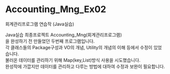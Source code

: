 # Accounting_Mng_Ex02
회계관리프로그램 연습작 (Java실습)

<p>Java실습 최종프로젝트 Accounting_Mng(회계관리프로그램)<br>을 완성하기 전 만들었던 두번째 프로그램입니다.<br>
각 클래스들의 Package구성과 VO의 개념, Utility의 개념의 이해 등에서 수정이 있었습니다.<br>
불러온 데이터를 관리하기 위해 Map(key,List)방식 사용을 시도했습니다.<br>
완성작에 가깝지만 데이터를 관리하고 다루는 방법에 대하여 수정과 보완이 필요합니다.</p>
